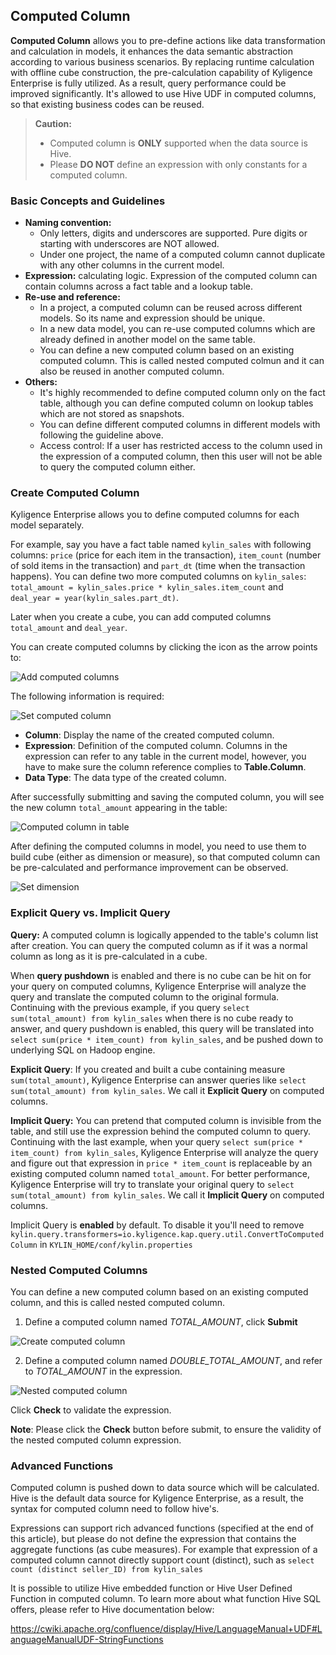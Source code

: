 ## Computed Column

**Computed Column** allows you to pre-define actions like data transformation and calculation in models, it enhances the data semantic abstraction according to various business scenarios. By replacing runtime calculation with offline cube construction, the pre-calculation capability of Kyligence Enterprise is fully utilized. As a result, query performance could be improved significantly. It's allowed to use Hive UDF in computed columns, so that existing business codes can be reused.

> **Caution:**
>   - Computed column is **ONLY** supported when the data source is Hive.
>   - Please **DO NOT** define an expression with only constants for a computed column.



### Basic Concepts and Guidelines
- **Naming convention:**
  - Only letters, digits and underscores are supported. Pure digits or starting with underscores are NOT allowed.
  - Under one project, the name of a computed column cannot duplicate with any other columns in the current model.
- **Expression:** calculating logic. Expression of the computed column can contain columns across a fact table and a lookup table.
- **Re-use and reference:**
  - In a project, a computed column can be reused across different models. So its name and expression should be unique.
  - In a new data model, you can re-use computed columns which are already defined in another model on the same table. 
  - You can define a new computed column based on an existing computed column. This is called nested computed colmun and it can also be reused in another computed column.
- **Others:**
  - It's highly recommended to define computed column only on the fact table, although you can define computed column on lookup tables which are not stored as snapshots.
  - You can define different computed columns in different models with following the guideline above.
  - Access control: If a user has restricted access to the column used in the expression of a computed column, then this user will not be able to query the computed column either. 



### Create Computed Column

Kyligence Enterprise allows you to define computed columns for each model separately. 

For example, say you have a fact table named `kylin_sales` with following columns: `price` (price for each item in the transaction), `item_count` (number of sold items in the transaction) and `part_dt` (time when the transaction happens). You can define two more computed columns on `kylin_sales`: `total_amount = kylin_sales.price * kylin_sales.item_count` and `deal_year = year(kylin_sales.part_dt)`. 

Later when you create a cube, you can add computed columns `total_amount` and `deal_year`.

You can create computed columns by clicking the icon as the arrow points to:

![Add computed columns](images/computed_column_view.png)

The following information is required:

![Set computed column](images/computed_column_define.png)

- **Column**: Display the name of the created computed column.
- **Expression**: Definition of the computed column. Columns in the expression can refer to any table in the current model, however, you have to make sure the column reference complies to **Table.Column**.
- **Data Type**: The data type of the created column.

After successfully submitting and saving the computed column, you will see the new column `total_amount` appearing in the table:

![Computed column in table](images/computed_column_en.4.png)

After defining the computed columns in model, you need to use them to build cube (either as dimension or measure), so that computed column can be pre-calculated and performance improvement can be observed.

![Set dimension](images/computed_column_en.3.png)



### Explicit Query vs. Implicit Query

**Query:** A computed column is logically appended to the table's column list after creation. You can query the computed column as if it was a normal column as long as it is pre-calculated in a cube. 



When **query pushdown** is enabled and there is no cube can be hit on for your query on computed columns, Kyligence Enterprise will analyze the query and translate the computed column to the original formula. Continuing with the previous example, if you query `select sum(total_amount) from kylin_sales` when there is no cube ready to answer, and query pushdown is enabled, this query will be translated into `select sum(price * item_count) from kylin_sales`, and be pushed down to underlying SQL on Hadoop engine. 



**Explicit Query**: If you created and built a cube containing measure `sum(total_amount)`, Kyligence Enterprise can answer queries like `select sum(total_amount) from kylin_sales`. We call it **Explicit Query** on computed columns. 

**Implicit Query:** You can pretend that computed column is invisible from the table, and still use the expression behind the computed column to query. Continuing with the last example, when your query `select sum(price * item_count) from kylin_sales`, Kyligence Enterprise will analyze the query and figure out that expression in `price * item_count` is replaceable by an existing computed column named `total_amount`. For better performance, Kyligence Enterprise will try to translate your original query to `select sum(total_amount) from kylin_sales`. We call it **Implicit Query** on computed columns.

Implicit Query is **enabled** by default. To disable it you'll need to remove `kylin.query.transformers=io.kyligence.kap.query.util.ConvertToComputedColumn` in `KYLIN_HOME/conf/kylin.properties`



### Nested Computed Columns

You can define a new computed column based on an existing computed column, and this is called nested computed column. 

1. Define a computed column named *TOTAL_AMOUNT*, click **Submit**

![Create computed column](images/computed_column_define.png)

2. Define a computed column named *DOUBLE_TOTAL_AMOUNT*, and refer to *TOTAL_AMOUNT* in the expression.

![Nested computed column](images/nest_computed_column_en.png)

Click **Check** to validate the expression.

**Note**: Please click the **Check** button before submit, to ensure the validity of the nested computed column expression.



### Advanced Functions

Computed column is pushed down to data source which will be calculated. Hive is the default data source for Kyligence Enterprise, as a result, the syntax for computed column need to follow hive's. 

Expressions can support rich advanced functions (specified at the end of this article), but please do not define the expression that contains the aggregate functions (as cube measures). For example that expression of a computed column cannot directly support count (distinct), such as `select count (distinct seller_ID) from kylin_sales`

It is possible to utilize Hive embedded function or Hive User Defined Function in computed column. To learn more about what function Hive SQL offers, please refer to Hive documentation below:

https://cwiki.apache.org/confluence/display/Hive/LanguageManual+UDF#LanguageManualUDF-StringFunctions

